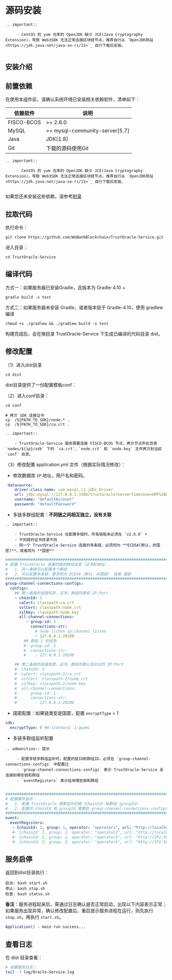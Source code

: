 
# 源码安装

```eval_rst
.. important:: 

     - CentOS 的 yum 仓库的 OpenJDK 缺少 JCE(Java Cryptography Extension)，导致 Web3SDK 无法正常连接区块链节点，推荐自行从 `OpenJDK网站 <https://jdk.java.net/java-se-ri/11>`_ 自行下载后安装。
     
```

## 安装介绍

## 前置依赖

在使用本组件前，请确认系统环境已安装相关依赖软件，清单如下：

| 依赖软件 | 说明 |
| --- | --- | 
| FISCO-BCOS | >= 2.6.0 | 
| MySQL | >= mysql-community-server[5.7] | 
| Java | JDK[1.8] | 
| Git | 下载的源码使用Git | 


```eval_rst
.. important:: 

     - CentOS 的 yum 仓库的 OpenJDK 缺少 JCE(Java Cryptography Extension)，导致 Web3SDK 无法正常连接区块链节点，推荐自行从 `OpenJDK网站 <https://jdk.java.net/java-se-ri/11>`_ 自行下载后安装。
     
```

如果您还未安装这些依赖，请参考[附录](../appendix.md)


## 拉取代码
执行命令：
```
git clone https://github.com/WeBankBlockchain/TrustOracle-Service.git
```

进入目录：

```
cd TrustOracle-Service
```

## 编译代码


方式一：如果服务器已安装Gradle，且版本为 Gradle-4.10 +

```shell
gradle build -x test
```

方式二：如果服务器未安装 Gradle，或者版本低于 Gradle-4.10，使用 gradlew 编译

```shell
chmod +x ./gradlew && ./gradlew build -x test
```

构建完成后，会在根目录 TrustOracle-Service 下生成已编译的代码目录 dist。

## 修改配置

（1）进入dist目录

```
cd dist
```

dist目录提供了一份配置模板conf：


（2）进入conf目录：

```shell
cd conf

# 拷贝 SDK 连接证书
cp  /${PATH_TO_SDK}/node.* .
cp  /${PATH_TO_SDK}/ca.crt .
```

```eval_rst
.. important::

    - TrustOracle-Service 服务需要连接 FISCO-BCOS 节点，拷贝节点所在目录 `nodes/${ip}/sdk` 下的 `ca.crt`、`node.crt` 和 `node.key` 文件拷贝到当前 `conf` 目录。

```


（3）修改配置 application.yml 文件（根据实际情况修改）：

  * 修改数据库 `IP` 地址，用户名和密码。 
   
```yaml
 datasource:
    driver-class-name: com.mysql.cj.jdbc.Driver
    url: jdbc:mysql://127.0.0.1:3306/trustoracle?serverTimezone=GMT%2B8&useUnicode=true&characterEncoding=utf-8&zeroDateTimeBehavior=convertToNull&useSSL=false
    username: "defaultAccount"
    password: "defaultPassword"
```  
  
  
  * 多链多群组配置：**不同链之间相互独立，没有关联**


```eval_rst
.. important:: 

    - TrustOracle-Service 在配置多链时，所有链版本必须在 `v2.6.0` + 
    - 不同链的证书目录不同
    - 同一个 TrustOracle-Service 连接的多条链，必须同为 **ECDSA(默认，非国密)**，或者同为 **国密**
```

```yaml 
########################################################################
# 配置 TrustOracle 连接的链和群组信息（证书和地址）:
#   1. 同一条链可以配置多个群组
#   2. 可以配置多条链，要求同为 ECDSA（默认，非国密） 或者 国密
########################################################################
group-channel-connections-configs:
  configs:
    ## 第一条链的连接信息，证书，群组列表和 IP:Port
    - chainId: 1
      caCert: classpath:ca.crt
      sslCert: classpath:node.crt
      sslKey: classpath:node.key
      all-channel-connections:
         - group-id: 1
           connections-str:
             # node listen_ip:channel_listen
             - 127.0.0.1:20200
        ## 群组 2 的信息
        #- group-id: 2
        #  connections-str:
        #    - 127.0.0.1:20200

    ## 第二条链的连接信息，证书，群组列表以及对应的 IP:Port
    #- chainId: 2
    #  caCert: classpath:2/ca.crt
    #  sslCert: classpath:2/node.crt
    #  sslKey: classpath:2/node.key
    #  all-channel-connections:
    #    - group-id: 1
    #      connections-str:
    #        - 127.0.0.1:20200

```

  * 国密配置：如果链类型是国密，配置 `encryptType` = 1
  
```yaml
sdk:
  encryptType: 0 #0:standard, 1:guomi
```

  * 多链多群组监听配置
  
```eval_rst
.. admonition:: 提示

     - 配置多链多群组监听时，配置的链ID和群组ID，必须在 `group-channel-connections-configs` 中配置过
     - `group-channel-connections-configs` 表示 TrustOracle-Service 会连接到哪些链和群组
     - `eventRegisters` 表示启用哪些链和群组
     
```

  
```yaml
########################################################################
# 配置事件监听：
#   1. 配置 TrustOracle 需要监听的链（ChainId）和群组（groupId）
#   2. 配置的 chainId 和 groupId 需要在 group-channel-connections-configs 存在
########################################################################
event:
  eventRegisters:
   - {chainId: 1, group: 1, operator: "operator1", url: "http://localhost:5000"}
   #- {chainId: 1, group: 2, operator: "operator2", url: "http://localhost:5000"}
   #- {chainId: 2, group: 1, operator: "operator3", url: "http://IP2:5000"}
   #- {chainId: 2, group: 2, operator: "operator4", url: "http://IP2:5000"}
```  

## 服务启停

返回到dist目录执行：
```shell
启动: bash start.sh
停止: bash stop.sh
检查: bash status.sh
```
**备注**：服务进程起来后，需通过日志确认是否正常启动，出现以下内容表示正常；如果服务出现异常，确认修改配置后，重启提示服务进程在运行，则先执行 `stop.sh`，再执行 `start.sh`。

```Bash
Application() - main run success...
```



## 查看日志

在 dist 目录查看：

```Bash
# 前置服务日志：
tail -f log/Oracle-Service.log
```
